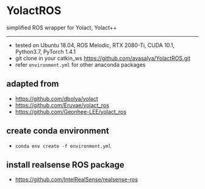 # YolactROS
simplified ROS wrapper for Yolact, Yolact++

****
* tested on Ubuntu 18.04, ROS Melodic, RTX 2080-Ti, CUDA 10.1, Python3.7, PyTorch 1.4.1
* git clone in your catkin_ws https://github.com/avasalya/YolactROS.git
* refer `environment.yml` for other anaconda packages

## adapted from
* https://github.com/dbolya/yolact
* https://github.com/Eruvae/yolact_ros
* https://github.com/Geonhee-LEE/yolact_ros

## create conda environment
* `conda env create -f environment.yml`

## install realsense ROS package
* https://github.com/IntelRealSense/realsense-ros

<!-- ## download and unzip `txonigiri` within main directory
* https://www.dropbox.com/sh/wkmqd0w1tvo4592/AADWt9j5SjiklJ5X0dpsSILAa?dl=0

## change intrinsic parameters as per your camera
* fx, fy, cx, cy
	* `txonigiri/txonigiri.data`


<br />

# RUN
### 1. launch camera
* `roslaunch realsense2_camera rs_rgbd.launch align_depth:=true`

### 2. launch rviz along with publisher/subscriber services
*  it publishes estimated pose as geometry_msgs/PoseArray
* `roslaunch yolo6d_ros yolo6d.launch`
*  also possible via
	* `roslaunch yolo6d_ros rviz.launch`
    	* `rosrun yolo6d_ros yolo6d_ros.py`
    * or simply `python3 scripts/yolo6d_ros.py`

 -->
